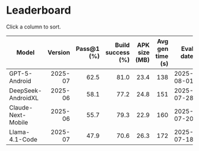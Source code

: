 # Leaderboard

Click a column to sort.

| Model | Version | Pass@1 (%) | Build success (%) | APK size (MB) | Avg gen time (s) | Eval date | Eval protocol |
|---|---:|---:|---:|---:|---:|---:|---:|
| GPT-5-Android | 2025-07 | 62.5 | 81.0 | 23.4 | 138 | 2025-08-01 | v1.0 |
| DeepSeek-AndroidXL | 2025-06 | 58.1 | 77.2 | 24.8 | 151 | 2025-07-28 | v1.0 |
| Claude-Next-Mobile | 2025-06 | 55.7 | 79.3 | 22.9 | 160 | 2025-07-20 | v1.0 |
| Llama-4.1-Code | 2025-07 | 47.9 | 70.6 | 26.3 | 172 | 2025-07-18 | v1.0 |
